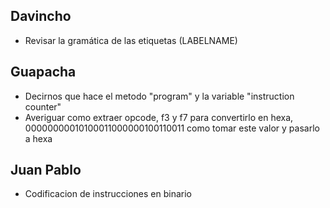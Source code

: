 ## Davincho
- Revisar la gramática de las etiquetas (LABELNAME) 

## Guapacha
- Decirnos que hace el metodo "program" y la variable "instruction counter"
- Averiguar como extraer opcode, f3 y f7 para convertirlo en hexa, 00000000010100011000000100110011 como tomar este valor y pasarlo a hexa

## Juan Pablo
- Codificacion de instrucciones en binario